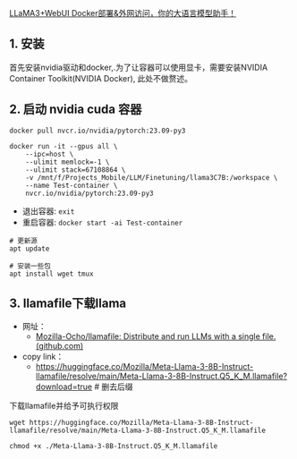
[LLaMA3+WebUI Docker部署&外网访问，你的大语言模型助手！](https://www.bilibili.com/video/BV1db421Y7sp?vd_source=14fa069dd1a8b00449a35e1427fe06a5)
## 1. 安装

首先安装nvidia驱动和docker,.为了让容器可以使用显卡，需要安装NVIDIA Container Toolkit(NVIDIA Docker), 此处不做赘述。

## 2. 启动 nvidia cuda 容器


```
docker pull nvcr.io/nvidia/pytorch:23.09-py3

docker run -it --gpus all \
	--ipc=host \
	--ulimit memlock=-1 \
	--ulimit stack=67108864 \
	-v /mnt/f/Projects_Mobile/LLM/Finetuning/llama3C7B:/workspace \
	--name Test-container \
	nvcr.io/nvidia/pytorch:23.09-py3
```

- 退出容器: `exit`
- 重启容器: `docker start -ai Test-container`

```
# 更新源
apt update

# 安装一些包
apt install wget tmux
```

## 3. llamafile下载llama

- 网址：
	- [Mozilla-Ocho/llamafile: Distribute and run LLMs with a single file. (github.com)](https://github.com/Mozilla-Ocho/llamafile)
- copy link：
	- https://huggingface.co/Mozilla/Meta-Llama-3-8B-Instruct-llamafile/resolve/main/Meta-Llama-3-8B-Instruct.Q5_K_M.llamafile?download=true  # 删去后缀

下载llamafile并给予可执行权限
```
wget https://huggingface.co/Mozilla/Meta-Llama-3-8B-Instruct-llamafile/resolve/main/Meta-Llama-3-8B-Instruct.Q5_K_M.llamafile

chmod +x ./Meta-Llama-3-8B-Instruct.Q5_K_M.llamafile
```



